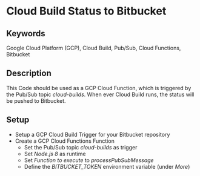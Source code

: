 # Cloud Build Status to Bitbucket

## Keywords

Google Cloud Platform (GCP),
Cloud Build, Pub/Sub, Cloud Functions, Bitbucket

## Description

This Code should be used as a GCP Cloud Function,
which is triggered by the Pub/Sub topic *cloud-builds*.
When ever Cloud Build runs, the status will be pushed to Bitbucket.

## Setup

* Setup a GCP Cloud Build Trigger for your Bitbucket repository
* Create a GCP Cloud Functions Function
  * Set the Pub/Sub topic *cloud-builds* as trigger
  * Set *Node.js 8* as runtime
  * Set *Function to execute* to *processPubSubMessage*
  * Define the *BITBUCKET_TOKEN* environment variable (under *More*)